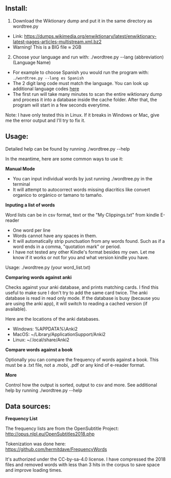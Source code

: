 

## Install:
 1. Download the Wiktionary dump and put it in the same directory as wordtree.py
   - Link: https://dumps.wikimedia.org/enwiktionary/latest/enwiktionary-latest-pages-articles-multistream.xml.bz2
   - Warning! This is a BIG file ≈ 2GB
 2. Choose your language and run with: ./wordtree.py --lang (abbreviation) (Language Name)
   - For example to choose Spanish you would run the program with: `./wordtree.py --lang es Spanish`
   - The 2 digit lang code must match the language. You can look up additional language codes [here](https://en.wikipedia.org/wiki/List_of_ISO_639-1_codes)
   - The first run will take many minutes to scan the entire wiktionary dump and process it into a database inside the cache folder. After that, the program will start in a few seconds everytime.

Note: I have only tested this in Linux. If it breaks in Windows or Mac, give me the error output and I'll try to fix it.


## Usage:

Detailed help can be found by running ./wordtree.py --help

In the meantime, here are some common ways to use it:


**Manual Mode**

 * You can input individual words by just running ./wordtree.py in the terminal
 * It will attempt to autocorrect words missing diacritics like convert organico to orgánico or tamano to tamaño.


**Inputing a list of words**

 Word lists can be in csv format, text or the "My Clippings.txt" from kindle E-reader
 * One word per line
 * Words cannot have any spaces in them.
 * It will automatically strip punctuation from any words found. Such as if a word ends in a comma, "quotation mark" or period.
 * I have not tested any other Kindle's format besides my own. Let me know if it works or not for you and what version kindle you have.

 Usage: ./wordtree.py (your word_list.txt)


**Comparing words against anki**

Checks against your anki database, and prints matching cards. I find this useful to make sure I don't try to add the same card twice. The anki database is read in read only mode. If the database is busy (because you are using the anki app), it will switch to reading a cached version (if available).

Here are the locations of the anki databases.

 * Windows: %APPDATA%\Anki2
 * MacOS: ~/Library/ApplicationSupport/Anki2
 * Linux: ~/.local/share/Anki2

**Compare words against a book**

 Optionally you can compare the frequency of words against a book. This must be a .txt file, not a .mobi, .pdf or any kind of e-reader format.


**More**

 Control how the output is sorted, output to csv and more. See additional help by running ./wordtree.py --help



## Data sources:

 **Frequency List**

 The frequency lists are from the OpenSubtitle Project: http://opus.nlpl.eu/OpenSubtitles2018.php

 Tokenization was done here: https://github.com/hermitdave/FrequencyWords

 It's authorized under the CC-by-sa-4.0 license. I have compressed the 2018 files and removed words with less than 3 hits in the corpus to save space and improve loading times.
